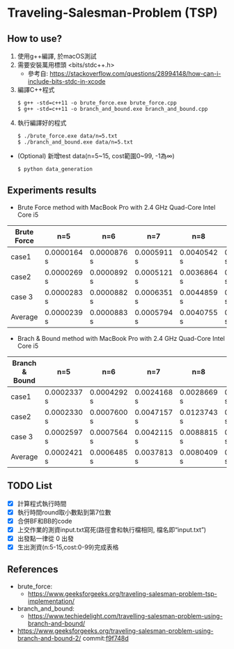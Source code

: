 # Traveling-Salesman-Problem (TSP)

## How to use?
1. 使用g++編譯, 於macOS測試
2. 需要安裝萬用標頭 <bits/stdc++.h> 
    - 參考自: https://stackoverflow.com/questions/28994148/how-can-i-include-bits-stdc-in-xcode
3. 編譯C++程式
    ```
    $ g++ -std=c++11 -o brute_force.exe brute_force.cpp
    $ g++ -std=c++11 -o branch_and_bound.exe branch_and_bound.cpp
    ```
4. 執行編譯好的程式
    ```
    $ ./brute_force.exe data/n=5.txt
    $ ./branch_and_bound.exe data/n=5.txt
    ```
- (Optional) 新增test data(n=5~15, cost範圍0~99, -1為∞)
    ```
    $ python data_generation
    ```

    
## Experiments results

- Brute Force method with MacBook Pro with 2.4 GHz Quad-Core Intel Core i5
 
| Brute Force | n=5         | n=6         | n=7         | n=8         | n=9         | n=10        | n=11        | n=12         | n=13          | n=14    | n=15    |
| ----------- | ----------- | ----------- | ----------- | ----------- | ----------- | ----------- | ----------- | ------------ | ------------- | ------- | ------- |
| case1       | 0.0000164 s | 0.0000876 s | 0.0005911 s | 0.0040542 s | 0.0304935 s | 0.2665420 s | 2.4636397 s | 28.0222759 s | 354.4289551 s | >900 s  | >900 s  |
| case2       | 0.0000269 s | 0.0000892 s | 0.0005121 s | 0.0036864 s | 0.0299419 s | 0.2303828 s | 2.3641641 s | 27.2007713 s | 347.3847656 s | >900 s  | >900 s  |
| case 3      | 0.0000283 s | 0.0000882 s | 0.0006351 s | 0.0044859 s | 0.0319539 s | 0.2293398 s | 2.4864314 s | 28.3131065 s | 344.7347412 s | >900  s | >900  s |
|  Average           |      0.0000239 s       |        0.0000883 s     |      0.0005794 s       |  0.0040755 s           |    0.0307964 s         |  0.2420882 s           |    2.4380784 s         |  27.8453846 s            |   348.8494873 s            |   >900 s      |    >900 s     |

- Brach & Bound method with MacBook Pro with 2.4 GHz Quad-Core Intel Core i5

| Branch & Bound | n=5 | n=6  | n=7 | n=8 | n=9 | n=10 | n=11 | n=12 | n=13 | n=14 | n=15 |
| ----------- | --- | ---- | --- | --- | --- | ---- | ---- | ---- | ---- | ---- | ---- |
| case1            |  0.0002337 s   |  0.0004292 s   |  0.0024168 s   |  0.0028669 s   |  0.0328721 s   |  0.1154692 s    | 0.3558037 s     |  1.0865456 s   |   0.6156181 s   |  5.1823344 s    |   18.7746181 s   |
| case2       | 0.0002330 s    |  0.0007600 s    | 0.0047157 s    | 0.0123743 s    |  0.0361437 s   | 0.1006595 s     |  0.1709510 s    | 1.0765845 s     |  0.0974235 s    |  7.6942883 s    |   12.3238401 s   |
| case 3      |  0.0002597 s   | 0.0007564 s |  0.0042115 s   |   0.0088815 s  |  0.0459133 s   | 0.0884868 s     |  0.3559157 s    |  0.3722214 s    |   1.2539816 s   |  1.3930553 s    |  14.6222963 s    |
|    Average         |     0.0002421 s        |  0.0006485 s           |   0.0037813 s          |  0.0080409 s           |   0.0383097 s          |  0.1015385 s           |   0.2942235 s          |  0.8451172 s            |  0.6556744 s             | 4.7565593 s        |  15.2402515 s       |



## TODO List
- [x] 計算程式執行時間
- [x] 執行時間round取小數點到第7位數
- [x] 合併BF和BB的code
- [x] 上交作業的測資input.txt寫死(路徑會和執行檔相同, 檔名即“input.txt”)
- [x] 出發點一律從 0 出發
- [x] 生出測資(n:5-15,cost:0-99)完成表格

## References
- brute_force: 
    - https://www.geeksforgeeks.org/traveling-salesman-problem-tsp-implementation/
- branch_and_bound: 
    - https://www.techiedelight.com/travelling-salesman-problem-using-branch-and-bound/
- https://www.geeksforgeeks.org/traveling-salesman-problem-using-branch-and-bound-2/ commit:[f9f748d](https://github.com/matteosoo/Traveling-Salesman-Problem/commit/f9f748d83dd23239edcc116c665ea402cf24d28f)
